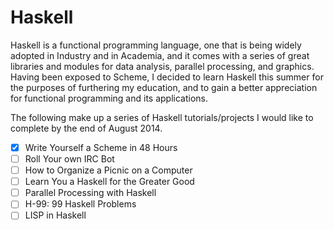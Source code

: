 Haskell
=======

Haskell is a functional programming language, one that is being widely adopted in Industry and in Academia, and it comes with a series of great libraries and modules for data analysis, parallel processing, and graphics. Having been exposed to Scheme, I decided to learn Haskell this summer for the purposes of furthering my education, and to gain a better appreciation for functional programming and its applications.

The following make up a series of Haskell tutorials/projects I would like to complete by the end of August 2014.


- [x] Write Yourself a Scheme in 48 Hours
- [ ] Roll Your own IRC Bot
- [ ] How to Organize a Picnic on a Computer
- [ ] Learn You a Haskell for the Greater Good
- [ ] Parallel Processing with Haskell
- [ ] H-99: 99 Haskell Problems
- [ ] LISP in Haskell
